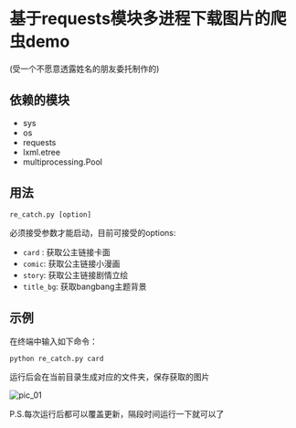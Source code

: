 # 基于requests模块多进程下载图片的爬虫demo

(受一个不愿意透露姓名的朋友委托制作的)

## 依赖的模块

- sys
- os
- requests
- lxml.etree
- multiprocessing.Pool

## 用法

`re_catch.py [option]`

必须接受参数才能启动，目前可接受的options:

- `card` : 获取公主链接卡面
- `comic`: 获取公主链接小漫画
- `story`: 获取公主链接剧情立绘
- `title_bg`: 获取bangbang主题背景

## 示例

在终端中输入如下命令：

```shell
python re_catch.py card
```

运行后会在当前目录生成对应的文件夹，保存获取的图片

![pic_01](https://cdn.jsdelivr.net/gh/Dqz00116/pic//img/20210509173749.png)

P.S.每次运行后都可以覆盖更新，隔段时间运行一下就可以了
